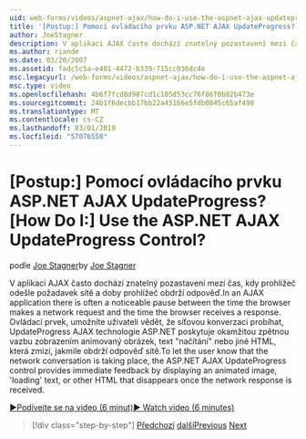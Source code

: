 ```yaml
---
uid: web-forms/videos/aspnet-ajax/how-do-i-use-the-aspnet-ajax-updateprogress-control
title: '[Postup:] Pomocí ovládacího prvku ASP.NET AJAX UpdateProgress? | Dokumenty Microsoft'
author: JoeStagner
description: V aplikaci AJAX často dochází znatelný pozastavení mezi čas, kdy prohlížeč odešle požadavek sítě a doby prohlížeč obdrží odpověď. T....
ms.author: riande
ms.date: 03/20/2007
ms.assetid: fadc5c5a-e481-4472-b339-715cc036dc4e
msc.legacyurl: /web-forms/videos/aspnet-ajax/how-do-i-use-the-aspnet-ajax-updateprogress-control
msc.type: video
ms.openlocfilehash: 4b6f7fcd8d987cd1c105d53cc76f86f0b82b473e
ms.sourcegitcommit: 24b1f6decbb17bb22a45166e5fdb0845c65af498
ms.translationtype: MT
ms.contentlocale: cs-CZ
ms.lasthandoff: 03/01/2019
ms.locfileid: "57076558"
---
```

<a name="how-do-i-use-the-aspnet-ajax-updateprogress-control"></a><span data-ttu-id="6611d-105">[Postup:] Pomocí ovládacího prvku ASP.NET AJAX UpdateProgress?</span><span class="sxs-lookup"><span data-stu-id="6611d-105">[How Do I:] Use the ASP.NET AJAX UpdateProgress Control?</span></span>
====================
<span data-ttu-id="6611d-106">podle [Joe Stagner](https://github.com/JoeStagner)</span><span class="sxs-lookup"><span data-stu-id="6611d-106">by [Joe Stagner](https://github.com/JoeStagner)</span></span>

<span data-ttu-id="6611d-107">V aplikaci AJAX často dochází znatelný pozastavení mezi čas, kdy prohlížeč odešle požadavek sítě a doby prohlížeč obdrží odpověď.</span><span class="sxs-lookup"><span data-stu-id="6611d-107">In an AJAX application there is often a noticeable pause between the time the browser makes a network request and the time the browser receives a response.</span></span> <span data-ttu-id="6611d-108">Ovládací prvek, umožníte uživateli vědět, že síťovou konverzaci probíhat, UpdateProgress AJAX technologie ASP.NET poskytuje okamžitou zpětnou vazbu zobrazením animovaný obrázek, text "načítání" nebo jiné HTML, která zmizí, jakmile obdrží odpověď sítě.</span><span class="sxs-lookup"><span data-stu-id="6611d-108">To let the user know that the network conversation is taking place, the ASP.NET AJAX UpdateProgress control provides immediate feedback by displaying an animated image, 'loading' text, or other HTML that disappears once the network response is received.</span></span>

[<span data-ttu-id="6611d-109">&#9654;Podívejte se na video (6 minut)</span><span class="sxs-lookup"><span data-stu-id="6611d-109">&#9654; Watch video (6 minutes)</span></span>](https://channel9.msdn.com/Blogs/ASP-NET-Site-Videos/how-do-i-use-the-aspnet-ajax-updateprogress-control)

> [!div class="step-by-step"]
> <span data-ttu-id="6611d-110">[Předchozí](how-do-i-implement-the-incremental-page-display-pattern-using-http-get-and-post.md)
> [další](how-do-i-use-the-aspnet-ajax-history-control.md)</span><span class="sxs-lookup"><span data-stu-id="6611d-110">[Previous](how-do-i-implement-the-incremental-page-display-pattern-using-http-get-and-post.md)
[Next](how-do-i-use-the-aspnet-ajax-history-control.md)</span></span>
